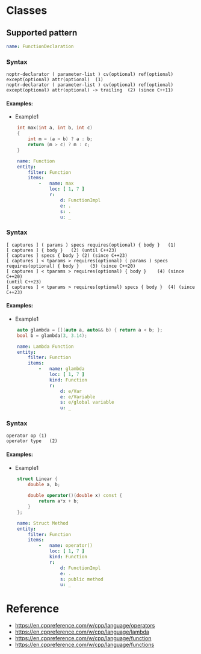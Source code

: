 # Classes

## Supported pattern
```yaml
name: FunctionDeclaration
```
### Syntax
```text
noptr-declarator ( parameter-list ) cv(optional) ref(optional) except(optional) attr(optional)	(1)	
noptr-declarator ( parameter-list ) cv(optional) ref(optional) except(optional) attr(optional) -> trailing	(2)	(since C++11)
```


#### Examples: 

- Example1
```cpp
    int max(int a, int b, int c)
    {
        int m = (a > b) ? a : b;
        return (m > c) ? m : c;
    }
```

```yaml
    name: Function
    entity:
        filter: Function
        items:
            -   name: max
                loc: [ 1, 7 ]
                r:
                    d: FunctionImpl
                    e: .
                    s: .
                    u: _
```


### Syntax
```text
[ captures ] ( params ) specs requires(optional) { body }	(1)	
[ captures ] { body }	(2)	(until C++23)
[ captures ] specs { body }	(2)	(since C++23)
[ captures ] < tparams > requires(optional) ( params ) specs requires(optional) { body }	(3)	(since C++20)
[ captures ] < tparams > requires(optional) { body }	(4)	(since C++20)
(until C++23)
[ captures ] < tparams > requires(optional) specs { body }	(4)	(since C++23)
```


#### Examples: 

- Example1
```cpp
    auto glambda = [](auto a, auto&& b) { return a < b; };
    bool b = glambda(3, 3.14); 
```

```yaml
    name: Lambda Function
    entity:
        filter: Function
        items:
            -   name: glambda
                loc: [ 1, 7 ]
                kind: Function
                r:
                    d: e/Var
                    e: e/Variable
                    s: e/global variable
                    u: _
```


### Syntax
```text
operator op	(1)	
operator type	(2)	
```


#### Examples: 

- Example1
```cpp
    struct Linear {
        double a, b;
 
        double operator()(double x) const {
            return a*x + b;
        }
    };
```

```yaml
    name: Struct Method
    entity:
        filter: Function
        items:
            -   name: operator()
                loc: [ 1, 7 ]
                kind: Function
                r:
                    d: FunctionImpl
                    e: .
                    s: public method
                    u: _
```


# Reference
- https://en.cppreference.com/w/cpp/language/operators
- https://en.cppreference.com/w/cpp/language/lambda
- https://en.cppreference.com/w/cpp/language/function
- https://en.cppreference.com/w/cpp/language/functions